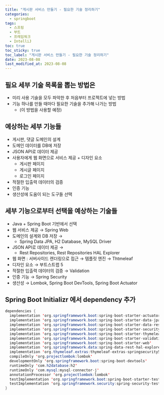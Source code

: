 ```yaml
---
title: "게시판 서비스 만들기 - 필요한 기술 정리하기"
categories:
  - springboot
tags:
  - 스프링
  - 부트
  - 프레임워크
  - IntelliJ
toc: true
toc_sticky: true
toc_label: "게시판 서비스 만들기 - 필요한 기술 정리하기"
date: 2023-08-08
last_modified_at: 2023-08-08
---
```


## 필요 세부 기술 목록을 뽑는 방법은

- 미리 사용 기술을 모두 파악한 후 처음부터 프로젝트에 넣는 방법
- 기능 하나를 만들 때마다 필요한 기술을 추가해 나가는 방법
  - (이 방법을 사용할 예정)

## 예상하는 세부 기능들

- 게시판, 댓글 도메인의 설계
- 도메인 데이터를 DB에 저장
- JSON API로 데이터 제공
- 사용자에게 웹 화면으로 서비스 제공 + 디자인 요소
  - 게시판 페이지
  - 게시글 페이지
  - 로그인 페이지
- 적절한 입출력 데이터의 검증
- 인증 기능
- 생산성에 도움이 되는 도구들 선택

## 세부 기능으로부터 선택을 예상하는 기술들

- Java + Spring Boot 기반에서 선택
- 웹 서비스 제공 → Spring Web
- 도메인의 설계와 DB 저장 →
  - Spring Data JPA, H2 Database, MySQL Driver
- JSON API로 데이터 제공 →
  - Rest Repositories, Rest Repositories HAL Explorer
- 웹 화면 : 서버사이드 렌더링으로 접근 → 템플릿 엔진 → Thtmeleaf
- 디자인 요소 → 부트스트랩 5
- 적절한 입출력 데이터의 검증 → Validation
- 인증 기능 → Spring Security
- 생산성 → Lombok, Spring Boot DevTools, Spring Boot Actuator

## Spring Boot Initializr 에서 dependency 추가

```java
dependencies {
  implementation 'org.springframework.boot:spring-boot-starter-actuator'
  implementation 'org.springframework.boot:spring-boot-starter-data-jpa'
  implementation 'org.springframework.boot:spring-boot-starter-data-rest'
  implementation 'org.springframework.boot:spring-boot-starter-security'
  implementation 'org.springframework.boot:spring-boot-starter-thymeleaf'
  implementation 'org.springframework.boot:spring-boot-starter-validation'
  implementation 'org.springframework.boot:spring-boot-starter-web'
  implementation 'org.springframework.data:spring-data-rest-hal-explorer'
  implementation 'org.thymeleaf.extras:thymeleaf-extras-springsecurity5'
  compileOnly 'org.projectlombok:lombok'
  developmentOnly 'org.springframework.boot:spring-boot-devtools'
  runtimeOnly 'com.h2database:h2'
  runtimeOnly 'com.mysql:mysql-connector-j'
  annotationProcessor 'org.projectlombok:lombok'
  testImplementation 'org.springframework.boot:spring-boot-starter-test'
  testImplementation 'org.springframework.security:spring-security-test'
}
```
